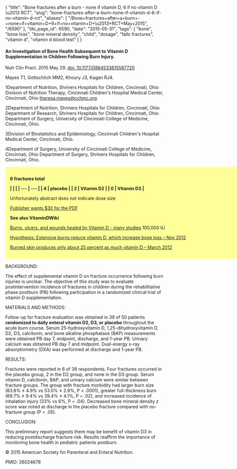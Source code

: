 {
    "title": "Bone fractures after a burn - none if vitamin D, 6 if no vitamin D \u2013 RCT",
    "slug": "bone-fractures-after-a-burn-none-if-vitamin-d-6-if-no-vitamin-d-rct",
    "aliases": [
        "/Bone+fractures+after+a+burn+-+none+if+vitamin+D+6+if+no+vitamin+D+\u2013+RCT+May+2015",
        "/6590"
    ],
    "tiki_page_id": 6590,
    "date": "2015-05-31",
    "tags": [
        "bone",
        "bone loss",
        "bone mineral density",
        "child",
        "dosage",
        "falls fractures",
        "vitamin d",
        "vitamin d blood test"
    ]
}


#### An Investigation of Bone Health Subsequent to Vitamin D Supplementation in Children Following Burn Injury.

Nutr Clin Pract. 2015 May 29. [doi: 10.1177/0884533615587720](https://doi.org/10.1177/0884533615587720)

Mayes T1, Gottschlich MM2, Khoury J3, Kagan RJ4.

1Department of Nutrition, Shriners Hospitals for Children, Cincinnati, Ohio Division of Nutrition Therapy, Cincinnati Children's Hospital Medical Center, Cincinnati, Ohio theresa.mayes@cchmc.org.

2Department of Nutrition, Shriners Hospitals for Children, Cincinnati, Ohio Department of Research, Shriners Hospitals for Children, Cincinnati, Ohio Department of Surgery, University of Cincinnati College of Medicine, Cincinnati, Ohio.

3Division of Biostatistics and Epidemiology, Cincinnati Children's Hospital Medical Center, Cincinnati, Ohio.

4Department of Surgery, University of Cincinnati College of Medicine, Cincinnati, Ohio Department of Surgery, Shriners Hospitals for Children, Cincinnati, Ohio.

<div class="border" style="background-color:#FF9;padding:15px;margin:10px 0;border-radius:5px;width:800px">

 **6 fractures total** 

 **| | |
| --- | --- |
| 4 | placebo |
| 2 | Vitamin D2 |
| 0 | Vitamin D3 |** 

Unfortunately abstract does not indicate dose size

[Publisher wants $30 for the PDF](http://ncp.sagepub.com/content/early/2015/05/29/0884533615587720.full.pdf+html)

 **See also VitaminDWiki** 

[Burns, ulcers, and wounds healed by Vitamin D - many studies](/posts/burns-ulcers-and-wounds-healed-by-vitamin-d-many-studies) 100,000 IU

[Hypothesis: Extensive burns reduce vitamin D, which increase bone loss – Nov 2012](/posts/hypothesis-extensive-burns-reduce-vitamin-d-which-increase-bone-loss)

[Burned skin produces only about 25 percent as much vitamin D – March 2012](/posts/burned-skin-produces-only-about-25-percent-as-much-vitamin-d)

</div>

BACKGROUND:

The effect of supplemental vitamin D on fracture occurrence following burn injuries is unclear. The objective of this study was to evaluate postintervention incidence of fractures in children during the rehabilitative phase postburn (PB) following participation in a randomized clinical trial of vitamin D supplementation.

MATERIALS AND METHODS:

Follow-up for fracture evaluation was obtained in 39 of 50 patients  **randomized to daily enteral vitamin D2, D3, or placebo**  throughout the acute burn course. Serum 25-hydroxyvitamin D, 1,25-dihydroxyvitamin D, D2, D3, calcitonin, and bone alkaline phosphatase (BAP) measurements were obtained PB day 7, midpoint, discharge, and 1-year PB. Urinary calcium was obtained PB day 7 and midpoint. Dual-energy x-ray absorptiometry (DXA) was performed at discharge and 1-year PB.

RESULTS:

Fractures were reported in 6 of 39 respondents. Four fractures occurred in the placebo group, 2 in the D2 group, and none in the D3 group. Serum vitamin D, calcitonin, BAP, and urinary calcium were similar between fracture groups. The group with fracture morbidity had larger burn size (83.8% ± 4.9% vs 53.0% ± 2.9%, P < .0001), greater full-thickness burn (69.7% ± 9.4% vs 39.4% ± 4.1%, P = .02), and increased incidence of inhalation injury (33% vs 6%, P = .04). Decreased bone mineral density z score was noted at discharge in the placebo fracture compared with no-fracture group (P < .05).

CONCLUSION:

This preliminary report suggests there may be benefit of vitamin D3 in reducing postdischarge fracture risk. Results reaffirm the importance of monitoring bone health in pediatric patients postburn.

© 2015 American Society for Parenteral and Enteral Nutrition.

PMID: 26024678